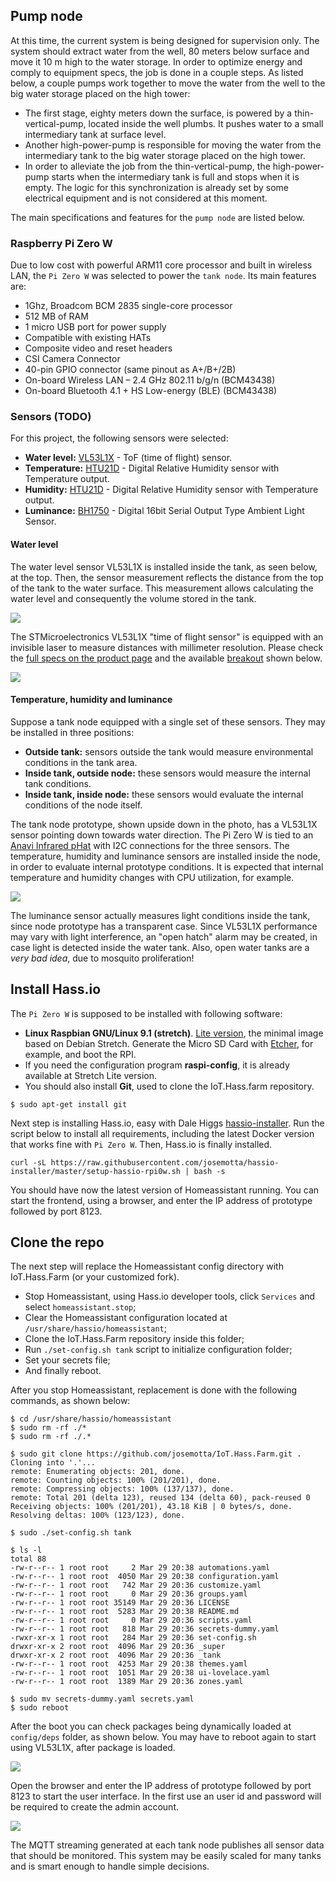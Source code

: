 ## Pump node

At this time, the current system is being designed for supervision only. The system should extract water from the well, 80 meters below surface and move it 10 m high to the water storage. In order to optimize energy and comply to equipment specs, the job is done in a couple steps. As listed below, a couple pumps work together to move the water from the well to the big water storage placed on the high tower:

- The first stage, eighty meters down the surface, is powered by a thin-vertical-pump, located inside the well plumbs. It pushes water to a small intermediary tank at surface level.
- Another high-power-pump is responsible for moving the water from the intermediary tank to the big water storage placed on the high tower.
- In order to alleviate the job from the thin-vertical-pump, the high-power-pump starts when the intermediary tank is full and stops when it is empty. The logic for this synchronization is already set by some electrical equipment and is not considered at this moment.  

The main specifications and features for the `pump node` are listed below.

### Raspberry Pi Zero W

Due to low cost with powerful ARM11 core processor and built in wireless LAN, the `Pi Zero W` was selected to power the `tank node`. Its main features are:

- 1Ghz, Broadcom BCM 2835 single-core processor
- 512 MB of RAM
- 1 micro USB port for power supply
- Compatible with existing HATs
- Composite video and reset headers
- CSI Camera Connector
- 40-pin GPIO connector (same pinout as A+/B+/2B)
- On-board Wireless LAN – 2.4 GHz 802.11 b/g/n (BCM43438)
- On-board Bluetooth 4.1 + HS Low-energy (BLE) (BCM43438)

### Sensors (TODO)

For this project, the following sensors were selected:

- **Water level:** [VL53L1X](https://www.st.com/en/imaging-and-photonics-solutions/vl53l1x.html) - ToF (time of flight) sensor.
- **Temperature:** [HTU21D](https://www.mouser.com/pdfdocs/HTU21DF.PDF) - Digital Relative Humidity sensor with Temperature output.
- **Humidity:** [HTU21D](https://www.mouser.com/pdfdocs/HTU21DF.PDF) - Digital Relative Humidity sensor with Temperature output.
- **Luminance:** [BH1750](https://www.mouser.com/ds/2/348/bh1750fvi-e-186247.pdf)  - Digital 16bit Serial Output Type Ambient Light Sensor.

#### Water level
The water level sensor VL53L1X is installed inside the tank, as seen below, at the top. Then, the sensor measurement reflects the distance from the top of the tank to the water surface. This measurement allows calculating the water level and consequently the volume stored in the tank.

![](https://i.imgur.com/V5eEZaI.jpg)

The STMicroelectronics VL53L1X "time of flight sensor" is equipped with an invisible laser to measure distances with millimeter resolution. Please check the [full specs on the product page](https://www.st.com/en/imaging-and-photonics-solutions/vl53l1x.html) and the available [breakout](https://www.sparkfun.com/products/14722) shown below.

![](https://i.imgur.com/csxnBtA.jpg)

#### Temperature, humidity and luminance

Suppose a tank node equipped with a single set of these sensors. They may be installed in three positions:

- **Outside tank:** sensors outside the tank would measure environmental conditions in the tank area.
- **Inside tank, outside node:** these sensors would measure the internal tank conditions.
- **Inside tank, inside node:** these sensors would evaluate the internal conditions of the node itself.

The tank node prototype, shown upside down in the photo, has a VL53L1X sensor pointing down towards water direction. The Pi Zero W is tied to an [Anavi Infrared pHat](https://www.crowdsupply.com/anavi-technology/infrared-phat) with I2C connections for the three sensors. The temperature, humidity and luminance sensors are installed inside the node, in order to evaluate internal prototype conditions. It is expected that internal temperature and humidity changes with CPU utilization, for example.

![](https://i.imgur.com/MINoMZq.jpg)

The luminance sensor actually measures light conditions inside the tank, since node prototype has a transparent case. Since VL53L1X performance may vary with light interference, an "open hatch" alarm may be created, in case light is detected inside the water tank. Also, open water tanks are a *very bad idea*, due to mosquito proliferation!

## Install Hass.io

The `Pi Zero W` is supposed to be installed with following software:

- **Linux Raspbian GNU/Linux 9.1 (stretch)**. [Lite version](https://www.raspberrypi.org/downloads/raspbian/), the minimal image based on Debian Stretch. Generate the Micro SD Card with [Etcher](https://www.raspberrypi.org/magpi/pi-sd-etcher/), for example, and boot the RPI.
- If you need the configuration program **raspi-config**, it is already available at Stretch Lite version.
- You should also install **Git**, used to clone the IoT.Hass.farm repository.

```
$ sudo apt-get install git
```

Next step is installing Hass.io, easy with Dale Higgs [hassio-installer](https://github.com/josemotta/hassio-installer). Run the script below to install all requirements, including the latest Docker version that works fine with `Pi Zero W`. Then, Hass.io is finally installed.

    curl -sL https://raw.githubusercontent.com/josemotta/hassio-installer/master/setup-hassio-rpi0w.sh | bash -s

You should have now the latest version of Homeassistant running. You can start the frontend, using a browser, and enter the IP address of prototype followed by port 8123.

## Clone the repo

The next step will replace the Homeassistant config directory with IoT.Hass.Farm (or your customized fork).

- Stop Homeassistant, using Hass.io developer tools, click `Services` and select `homeassistant.stop`;
- Clear the Homeassistant configuration located at `/usr/share/hassio/homeassistant`;
- Clone the IoT.Hass.Farm repository inside this folder;
- Run `./set-config.sh tank` script to initialize configuration folder;
- Set your secrets file;
- And finally reboot.

After you stop Homeassistant, replacement is done with the following commands, as shown below:

```
$ cd /usr/share/hassio/homeassistant
$ sudo rm -rf ./*
$ sudo rm -rf ./.*

$ sudo git clone https://github.com/josemotta/IoT.Hass.Farm.git .
Cloning into '.'...
remote: Enumerating objects: 201, done.
remote: Counting objects: 100% (201/201), done.
remote: Compressing objects: 100% (137/137), done.
remote: Total 201 (delta 123), reused 134 (delta 60), pack-reused 0
Receiving objects: 100% (201/201), 43.18 KiB | 0 bytes/s, done.
Resolving deltas: 100% (123/123), done.

$ sudo ./set-config.sh tank

$ ls -l
total 88
-rw-r--r-- 1 root root     2 Mar 29 20:38 automations.yaml
-rw-r--r-- 1 root root  4050 Mar 29 20:38 configuration.yaml
-rw-r--r-- 1 root root   742 Mar 29 20:36 customize.yaml
-rw-r--r-- 1 root root     0 Mar 29 20:36 groups.yaml
-rw-r--r-- 1 root root 35149 Mar 29 20:36 LICENSE
-rw-r--r-- 1 root root  5283 Mar 29 20:38 README.md
-rw-r--r-- 1 root root     0 Mar 29 20:36 scripts.yaml
-rw-r--r-- 1 root root   818 Mar 29 20:36 secrets-dummy.yaml
-rwxr-xr-x 1 root root   284 Mar 29 20:36 set-config.sh
drwxr-xr-x 2 root root  4096 Mar 29 20:36 _super
drwxr-xr-x 2 root root  4096 Mar 29 20:36 _tank
-rw-r--r-- 1 root root  4253 Mar 29 20:38 themes.yaml
-rw-r--r-- 1 root root  1051 Mar 29 20:38 ui-lovelace.yaml
-rw-r--r-- 1 root root  1389 Mar 29 20:36 zones.yaml

$ sudo mv secrets-dummy.yaml secrets.yaml
$ sudo reboot
```

After the boot you can check packages being dynamically loaded at `config/deps` folder, as shown below. You may have to reboot again to start using VL53L1X, after package is loaded.

![](https://i.imgur.com/Bg4gx0R.jpg)

Open the browser and enter the IP address of prototype followed by port 8123 to start the user interface. In the first use an user id and password will be required to create the admin account.

![](https://i.imgur.com/3pLBjM2.jpg)

The MQTT streaming generated at each tank node publishes all sensor data that should be monitored.  This system may be easily scaled for many tanks and is smart enough to handle simple decisions.

